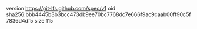 version https://git-lfs.github.com/spec/v1
oid sha256:bbb4445b3b3bcc473db9ee70bc7768dc7e666f9ac9caab00ff90c5f7836d4df5
size 115
